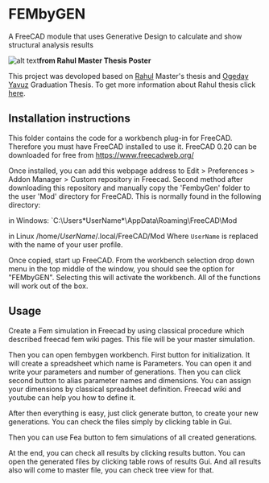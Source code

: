 # FEMbyGEN
A FreeCAD module that uses Generative Design to calculate and show structural analysis results

![alt text](https://mightybucket.github.io/pics/masters-dissertation/process2.png)**from Rahul Master Thesis Poster**

This project was devoloped based on [Rahul](https://github.com/MightyBucket/) Master's thesis and [Ogeday Yavuz](https://github.com/OgedaYY/) Graduation Thesis. To get more information about Rahul thesis click [here](https://mightybucket.github.io/projects/2021/05/31/masters-dissertation.html).

## Installation instructions

This folder contains the code for a workbench plug-in for FreeCAD. Therefore you must have FreeCAD installed to use it.
FreeCAD 0.20 can be downloaded for free from https://www.freecadweb.org/

Once installed, you can add this webpage address to Edit > Preferences > Addon Manager > Custom repository in Freecad. Second method after downloading this repository and  manually copy the 'FembyGen' folder to the user 'Mod' directory for FreeCAD. This is normally found in the following directory:

in Windows:
`C:\Users\*UserName*\AppData\Roaming\FreeCAD\Mod

in Linux
/home/*UserName*/.local/FreeCAD/Mod
Where `UserName` is replaced with the name of your user profile.

Once copied, start up FreeCAD. From the workbench selection drop down menu in the top middle of the window, you should see the option for "FEMbyGEN". Selecting this will activate the workbench. All of the functions will work out of the box.

## Usage

Create a Fem simulation in Freecad by using classical procedure which described freecad fem wiki pages. This file  will be your master simulation. 

Then you can open fembygen workbench. First button for initialization. It will create a spreadsheet which name is Parameters. 
You can open it and write your parameters and number of generations. Then you can click second button to alias parameter names and dimensions. You can assign your dimensions by classical spreadsheet definition. Freecad wiki and youtube can help you how to define it.

After then everything is easy, just click generate button, to create your new generations. You can check the files simply by clicking table in Gui.

Then you can use Fea button to fem simulations of all created generations. 

At the end, you can check all results by clicking results button. You can open the generated files by clicking table rows of results Gui. And all results also will come to master file, you can check tree view for that.
  
